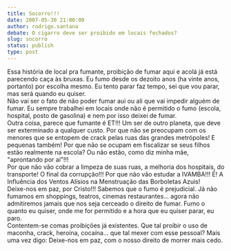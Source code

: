 ```yaml
---
title: Socorro!!!
date: 2007-05-30 21:00:00
author: rodrigo.santana
debate: O cigarro deve ser proibido em locais fechados?
slug: socorro
status: publish 
type: post
---
```


Essa história de local pra fumante, proibição de fumar aqui e acolá já está parecendo caça às bruxas. Eu fumo desde os dezoito anos (ha vinte anos, portanto) por escolha mesmo. Eu tento parar faz tempo, sei que vou parar, mas será quando eu quiser.   
 Não vai ser o fato de não poder fumar aui ou ali que vai impedir alguém de fumar. Eu sempre trabalhei em locais onde não é permitido o fumo (escola, hospital, posto de gasolina) e nem por isso deixei de fumar.  
 Outra coisa, parece que fumante é ET!!! Um ser de outro planeta, que deve ser exterminado a qualquer custo. Por que não se preocupam com os menores que se entopem de crack pelas ruas das grandes metrópoles! E pequenas também! Por que não se ocupam em fiscalizar se seus filhos estão realmente na escola? Ou não estão, como diz minha mãe, "aprontando por aí"!!!  
 Por que não vão cobrar a limpeza de suas ruas, a melhoria dos hospitais, do transporte! O final da corrupção!!! Por que não vão estudar a IVAMBA!!! É! A Influência dos Ventos Alísios na Menstruação das Borboletas Azuis!  
 Deixe-nos em paz, por Cristo!!! Sabemos que o fumo é prejudicial. Já não fumamos em shoppings, teatros, cinemas restaurantes... agora não admitiremos jamais que nos seja cerceado o direito de fumar. Fumo o quanto eu quiser, onde me for permitido e a hora que eu quiser parar, eu paro.  
 Contentem-se comas proibições já existentes. Que tal proibir o uso de maconha, crack, heroína, cocaína... que tal mexer com esse pessoal? Mais uma vez digo: Deixe-nos em paz, com o nosso direito de morrer mais cedo.
